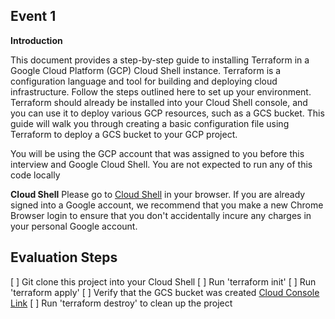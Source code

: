 ## Event 1

**Introduction**

This document provides a step-by-step guide to installing Terraform in a Google Cloud Platform (GCP) Cloud Shell instance. Terraform is a configuration language and tool for building and deploying cloud infrastructure.  Follow the steps outlined here to set up your environment. Terraform should already be installed into your Cloud Shell console, and you can use it to deploy various GCP resources, such as a GCS bucket. This guide will walk you through creating a basic configuration file using Terraform to deploy a GCS bucket to your GCP project.

You will be using the GCP account that was assigned to you before this interview and Google Cloud Shell. You are not expected to run any of this code locally

**Cloud Shell**
Please go to [Cloud Shell](https://shell.cloud.google.com/?hl=en_US&fromcloudshell=true&show=terminal) in your browser. If you are already signed into a Google account, we recommend that you make a new Chrome Browser login to ensure that you don't accidentally incure any charges in your personal Google account.

## Evaluation Steps

[ ] Git clone this project into your Cloud Shell
[ ] Run 'terraform init'
[ ] Run 'terraform apply'
[ ] Verify that the GCS bucket was created [Cloud Console Link](https://console.cloud.google.com/storage/browser)
[ ] Run 'terraform destroy' to clean up the project
